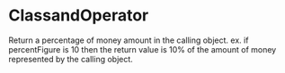 # ClassandOperator
Return a percentage of money amount in the calling object. ex. if percentFigure is 10 then the return value is 10% of the amount of money represented by the calling object.
